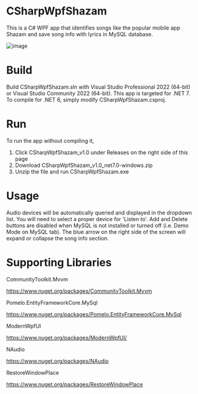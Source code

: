 # CSharpWpfShazam
This is a C# WPF app that identifies songs like the popular mobile app Shazam and save song info with lyrics in MySQL database.

![image](https://github.com/psun247/CSharpWpfShazam/assets/31531761/a5212399-1ea0-478f-bc79-828ef3de3bb9)

# Build
Build CSharpWpfShazam.sln with Visual Studio Professional 2022 (64-bit) or Visual Studio Community 2022 (64-bit).  This app is targeted for .NET 7. To compile for .NET 6, simply modify CSharpWpfShazam.csproj.

# Run
To run the app without compiling it,
1. Click CSharpWpfShazam_v1.0 under Releases on the right side of this page
2. Download CSharpWpfShazam_v1.0_net7.0-windows.zip
3. Unzip the file and run CSharpWpfShazam.exe

# Usage
Audio devices will be automatically queried and displayed in the dropdown list.  You will need to select a proper device for 'Listen to'.  Add and Delete buttons are disabled when MySQL is not installed or turned off (i.e. Demo Mode on MySQL tab). The blue arrow on the right side of the screen will expand or collapse the song info section.

# Supporting Libraries
CommunityToolkit.Mvvm
 
https://www.nuget.org/packages/CommunityToolkit.Mvvm

Pomelo.EntityFrameworkCore.MySql

https://www.nuget.org/packages/Pomelo.EntityFrameworkCore.MySql
 
ModernWpfUI
 
https://www.nuget.org/packages/ModernWpfUI/

NAudio

https://www.nuget.org/packages/NAudio
 
RestoreWindowPlace

https://www.nuget.org/packages/RestoreWindowPlace
